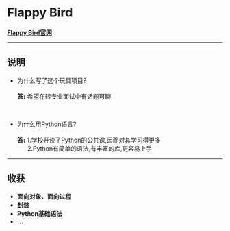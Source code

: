 # Flappy Bird
**[Flappy Bird官网](https://flappybird.io/)**
___

## 说明
+ 为什么写了这个玩具项目?<br>
  <br>
  **答:** 希望在转专业面试中有话题可聊
<br>



+ 为什么用Python语言?<br>
  <br>
  **答:** 1.学校开设了Python的公共课,因而对其学习得更多<br>
  &nbsp;&nbsp;&nbsp;&nbsp;&nbsp;&nbsp;2.Python有简单的语法,有丰富的库,更容易上手<br>



___

## 收获
+ **面向对象、面向过程**
+ **封装**
+ **Python基础语法**
+ **...**
